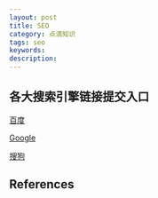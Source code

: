 ```yaml
---
layout: post
title: SEO
category: 点滴知识
tags: seo
keywords: 
description: 
---
```


## 各大搜索引擎链接提交入口

[百度](http://www.baidu.com/search/url_submit.html)

[Google](http://www.google.cn/intl/zh-CN/add_url.html)

[搜狗](http://www.sogou.com/feedback/urlfeedback.php)

## References